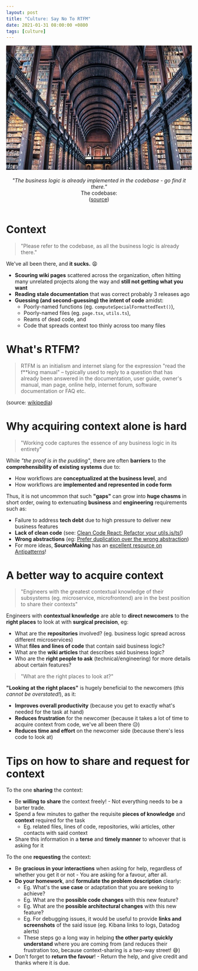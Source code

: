```yaml
---
layout: post
title: "Culture: Say No To RTFM"
date: 2021-01-31 08:00:00 +0800
tags: [culture]
---
```


<center>
<img src="/assets/2021-01-31-culture-say-no-to-rtfm/dublin-2344423_640.jpg" />
<br />
<br />
<i>"The business logic is already implemented in the codebase - go find it there."</i>
<br />
The codebase:
<br />
(<a href="https://pixabay.com/photos/dublin-trinity-college-library-2344423/">source</a>)
</center>
<br />

# Context

> "Please refer to the codebase, as all the business logic is already there."

We've all been there, and **it sucks.** 😩

- **Scouring wiki pages** scattered across the organization, often hitting many unrelated projects along the way and **still not getting what you want**
- **Reading stale documentation** that was correct probably 3 releases ago
- **Guessing (and second-guessing) the intent of code** amidst:
  - Poorly-named functions (eg. `computeSpecialFormattedText()`),
  - Poorly-named files (eg. `page.tsx`, `utils.ts`),
  - Reams of dead code, and
  - Code that spreads context too thinly across too many files

# What's RTFM?

> RTFM is an initialism and internet slang for the expression "read the f\*\*king manual" – typically used to reply to a question that has already been answered in the documentation, user guide, owner's manual, man page, online help, internet forum, software documentation or FAQ etc.

(source: [wikipedia](https://en.wikipedia.org/wiki/RTFM))

# Why acquiring context alone is hard

> "Working code captures the essence of any business logic in its entirety"

While _"the proof is in the pudding"_, there are often **barriers** to the **comprehensibility of existing systems** due to:

- How workflows are **conceptualized at the business level**, and
- How workflows are **implemented and represented in code form**

Thus, it is not uncommon that such **"gaps"** can grow into **huge chasms** in short order, owing to extenuating **business** and **engineering** requirements such as:

- Failure to address **tech debt** due to high pressure to deliver new business features
- **Lack of clean code** (see: [Clean Code React: Refactor your utils.js/ts!](/2020/10/10/clean-code-react-refactor-utils.html))
- **Wrong abstractions** (eg: [Prefer duplication over the wrong abstraction](https://sandimetz.com/blog/2016/1/20/the-wrong-abstraction))
- For more ideas, **SourceMaking** has an [excellent resource on Antipatterns](https://sourcemaking.com/antipatterns)!

# A better way to acquire context

> "Engineers with the greatest contextual knowledge of their subsystems (eg. microservice, microfrontend) are in the best position to share their contexts"

Engineers with **contextual knowledge** are able to **direct newcomers** to the **right places** to look at with **surgical precision**, eg:

- What are the **repositories** involved? (eg. business logic spread across different microservices)
- What **files and lines of code** that contain said business logic?
- What are the **wiki articles** that describes said business logic?
- Who are the **right people to ask** (technical/engineering) for more details about certain features?

> "What are the right places to look at?"

**"Looking at the right places"** is hugely beneficial to the newcomers (_this cannot be overstated!_), as it:

- **Improves overall productivity** (because you get to exactly what's needed for the task at hand)
- **Reduces frustration** for the newcomer (because it takes a lot of time to acquire context from code, we've all been there 😥)
- **Reduces time and effort** on the newcomer side (because there's less code to look at)

# Tips on how to share and request for context

To the one **sharing** the context:

- Be **willing to share** the context freely! - Not everything needs to be a barter trade.
- Spend a few minutes to gather the requisite **pieces of knowledge** and **context** required for the task
  - Eg. related files, lines of code, repositories, wiki articles, other contacts with said context
- Share this information in a **terse** and **timely manner** to whoever that is asking for it

To the one **requesting** the context:

- Be **gracious in your interactions** when asking for help, regardless of whether you get it or not - You are asking for a favour, after all.
- **Do your homework**, and **formulate the problem description** clearly:
  - Eg. What's the **use case** or adaptation that you are seeking to achieve?
  - Eg. What are the **possible code changes** with this new feature?
  - Eg. What are the **possible architectural changes** with this new feature?
  - Eg. For debugging issues, it would be useful to provide **links and screenshots** of the said issue (eg. Kibana links to logs, Datadog alerts)
  - These steps go a long way in helping **the other party quickly understand** where you are coming from (and reduces their frustration too, because context-sharing is a two-way street! 😅)
- Don't forget to **return the favour**! - Return the help, and give credit and thanks where it is due.
